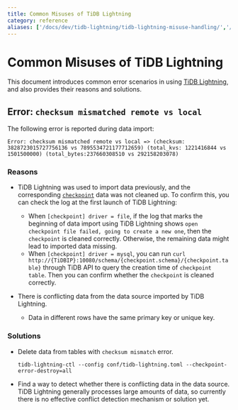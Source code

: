 ```yaml
---
title: Common Misuses of TiDB Lightning
category: reference
aliases: ['/docs/dev/tidb-lightning/tidb-lightning-misuse-handling/','/docs/dev/reference/tools/error-case-handling/lightning-misuse-handling/']
---
```


# Common Misuses of TiDB Lightning

This document introduces common error scenarios in using [TiDB Lightning](/tidb-lightning/tidb-lightning-overview.md), and also provides their reasons and solutions.

## Error: `checksum mismatched remote vs local`

The following error is reported during data import:

```log
Error: checksum mismatched remote vs local => (checksum: 3828723015727756136 vs 7895534721177712659) (total_kvs: 1221416844 vs 1501500000) (total_bytes:237660308510 vs 292158203078)
```

### Reasons

* TiDB Lightning was used to import data previously, and the corresponding [`checkpoint`](/tidb-lightning/tidb-lightning-checkpoints.md) data was not cleaned up. To confirm this, you can check the log at the first launch of TiDB Lightning:

    * When `[checkpoint] driver = file`, if the log that marks the beginning of data import using TiDB Lightning shows `open checkpoint file failed, going to create a new one`, then the `checkpoint` is cleaned correctly. Otherwise, the remaining data might lead to imported data missing.
    * When `[checkpoint] driver = mysql`, you can run `curl http://{TiDBIP}:10080/schema/{checkpoint.schema}/{checkpoint.table}` through TiDB API to query the creation time of `checkpoint table`. Then you can confirm whether the `checkpoint` is cleaned correctly.

* There is conflicting data from the data source imported by TiDB Lightning.
    * Data in different rows have the same primary key or unique key.

### Solutions

* Delete data from tables with `checksum mismatch` error.

    ```
    tidb-lightning-ctl --config conf/tidb-lightning.toml --checkpoint-error-destroy=all
    ```

* Find a way to detect whether there is conflicting data in the data source. TiDB Lightning generally processes large amounts of data, so currently there is no effective conflict detection mechanism or solution yet.